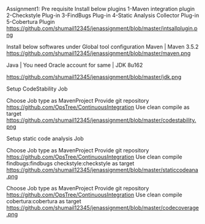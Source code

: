 Assignment1:
Pre requisite
Install below plugins 
1-Maven integration plugin 
2-Checkstyle Plug-in 
3-FindBugs Plug-in 
4-Static Analysis Collector Plug-in 
5-Cobertura Plugin 
https://github.com/shumail12345/jenassignment/blob/master/intsallplugin.png

Install below softwares under Global tool configuration 
 Maven | Maven 3.5.2
https://github.com/shumail12345/jenassignment/blob/master/maven.png

 Java | You need Oracle account for same | JDK 8u162

https://github.com/shumail12345/jenassignment/blob/master/jdk.png

              

Setup CodeStability Job
            
Choose Job type as MavenProject 
Provide git repository 
https://github.com/OpsTree/ContinuousIntegration 
Use clean compile as target 
https://github.com/shumail12345/jenassignment/blob/master/codestability.png


Setup static code analysis Job


Choose Job type as MavenProject 
Provide git repository 
https://github.com/OpsTree/ContinuousIntegration 
Use clean compile findbugs:findbugs checkstyle:checkstyle as target 
https://github.com/shumail12345/jenassignment/blob/master/staticcodeana.png



 Choose Job type as MavenProject 
Provide git repository
https://github.com/OpsTree/ContinuousIntegration 
Use clean compile cobertura:cobertura as target 
https://github.com/shumail12345/jenassignment/blob/master/codecoverage.png
